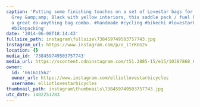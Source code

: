 ```yaml
---
caption: 'Putting some finishing touches on a set of Lovestar bags for a customer.
  Grey &amp;amp; Black with yellow interiors, this saddle pack / fuel bag combo makes
  a great do-anything bag combo. #handmade #cycling #bikechi #lovestarbicyclebags
  #bikepacking'
date: '2014-06-08T18:14:43'
fullsize_path: instagram\fullsize\738459749503757743.jpg
instagram_url: https://www.instagram.com/p/o_iTrKGG2v
location: {}
media_id: '738459749503757743'
media_url: https://scontent.cdninstagram.com/t51.2885-15/e15/10387868_678956512174922_1607551969_n.jpg?ig_cache_key=NzM4NDU5NzQ5NTAzNzU3NzQz.2
owner:
  id: '661611562'
  owner_url: https://www.instagram.com/elliotlovestarbicycles
  username: elliotlovestarbicycles
thumbnail_path: instagram\thumbnails\738459749503757743.jpg
utc_date: 1402251283
---
```

